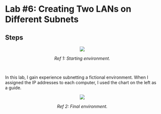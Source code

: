 # Lab #6: Creating Two LANs on Different Subnets
## Steps
<p align="center"><img src="https://i.imgur.com/bDSyXxJ.png"></p>
<p align="center"><i>Ref 1: Starting environment.</i></p>
<br>

In this lab, I gain experience subnetting a fictional environment. When I assigned the IP addresses to each computer, I used the chart on the left as a guide.

<p align="center"><img src="https://i.imgur.com/8vuKm7A.png"></p>
<p align="center"><i>Ref 2: Final environment.</i></p>
<br>
